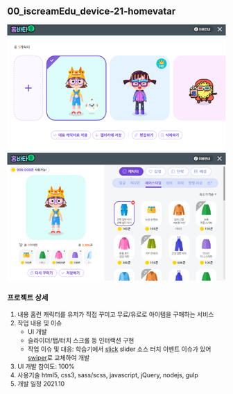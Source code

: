 ## 00_iscreamEdu_device-21-homevatar

![홈바타](/assets/temp/homevatar1.png)
![홈바타](/assets/temp/homevatar2.png)

### 프로젝트 상세
1. 내용
   홈런 캐릭터를 유저가 직접 꾸미고 무료/유로로 아이템을 구매하는 서비스
2. 작업 내용 및 이슈
   - UI 개발 
   - 슬라이더/탭/터치 스크롤 등 인터랙션 구현 
   - 작업 이슈 및 대응: 학습기에서 [slick](https://kenwheeler.github.io/slick/) slider 소스 터치 이벤트 이슈가 있어 [swiper](https://swiperjs.com/)로 교체하여 개발 
3. UI 개발 참여도: 100%
4. 사용기술
   html5, css3, sass/scss, javascript, jQuery, nodejs, gulp
5. 개발 일정
   2021.10

